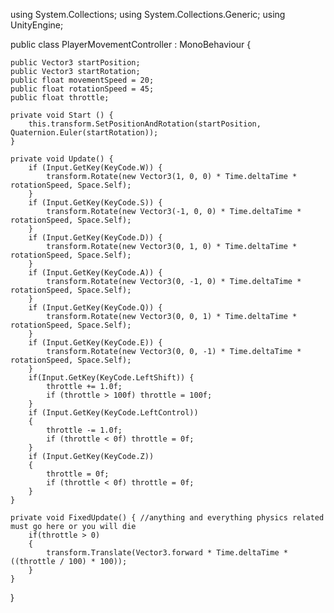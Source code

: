 using System.Collections;
using System.Collections.Generic;
using UnityEngine;

public class PlayerMovementController : MonoBehaviour {



    public Vector3 startPosition;
    public Vector3 startRotation;
    public float movementSpeed = 20;
    public float rotationSpeed = 45;
    public float throttle;

	private void Start () {
        this.transform.SetPositionAndRotation(startPosition, Quaternion.Euler(startRotation));
	}
	
	private void Update() {
        if (Input.GetKey(KeyCode.W)) {
            transform.Rotate(new Vector3(1, 0, 0) * Time.deltaTime * rotationSpeed, Space.Self);
        }
        if (Input.GetKey(KeyCode.S)) {
            transform.Rotate(new Vector3(-1, 0, 0) * Time.deltaTime * rotationSpeed, Space.Self);
        }
        if (Input.GetKey(KeyCode.D)) {
            transform.Rotate(new Vector3(0, 1, 0) * Time.deltaTime * rotationSpeed, Space.Self);
        }
        if (Input.GetKey(KeyCode.A)) {
            transform.Rotate(new Vector3(0, -1, 0) * Time.deltaTime * rotationSpeed, Space.Self);
        }
        if (Input.GetKey(KeyCode.Q)) {
            transform.Rotate(new Vector3(0, 0, 1) * Time.deltaTime * rotationSpeed, Space.Self);
        }
        if (Input.GetKey(KeyCode.E)) {
            transform.Rotate(new Vector3(0, 0, -1) * Time.deltaTime * rotationSpeed, Space.Self);
        }
        if(Input.GetKey(KeyCode.LeftShift)) {
            throttle += 1.0f;
            if (throttle > 100f) throttle = 100f;
        }
        if (Input.GetKey(KeyCode.LeftControl))
        {
            throttle -= 1.0f;
            if (throttle < 0f) throttle = 0f;
        }
        if (Input.GetKey(KeyCode.Z))
        {
            throttle = 0f;
            if (throttle < 0f) throttle = 0f;
        }
    }

    private void FixedUpdate() { //anything and everything physics related must go here or you will die
        if(throttle > 0)
        {
            transform.Translate(Vector3.forward * Time.deltaTime * ((throttle / 100) * 100));
        }
    }
}
